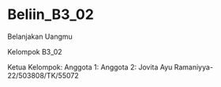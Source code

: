 # Beliin_B3_02
Belanjakan Uangmu 


Kelompok B3_02 

Ketua Kelompok: 
Anggota 1:
Anggota 2: Jovita Ayu Ramaniyya-22/503808/TK/55072
